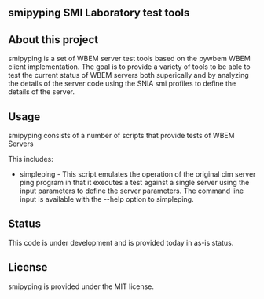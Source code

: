 smipyping SMI Laboratory test tools
--------------------------------

About this project
------------------

smipyping is a set of WBEM server test tools based on the pywbem WBEM
client implementation. The goal is to provide a variety of tools to be
able to test the current status of WBEM servers both superically and by
analyzing the details of the server code using the SNIA smi profiles to
define the details of the server.

Usage
-----

smipyping consists of a number of scripts that provide tests of WBEM Servers

This includes:

- simpleping - This script emulates the operation of the original cim server
ping program in that it executes a test against a single server using the
input parameters to define the server parameters.  The command line input
is available with the --help option to simpleping.

Status
------

This code is under development and is provided today in as-is status.


License
-------

smipyping is provided under the  MIT license.
